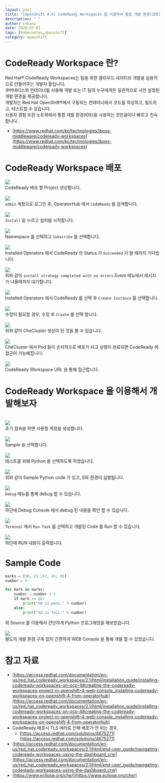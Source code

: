 ```yaml
---
layout: post
title: "[OpenShift 4.4] CodeReady Workspaces 를 이용하여 통합 개발 환경(IDE) 구현"
description: " "
author: chhanz
date: 2020-07-01
tags: [kubernetes,openshift]
category: openshift
---
```

   
# CodeReady Workspace 란?
Red Hat® CodeReady Workspaces는 팀을 위한 클라우드 네이티브 개발을 실용적으로 만들어주는 개발자 툴입니다.   
쿠버네티스와 컨테이너를 사용해 개발 또는 IT 팀의 누구에게든 일관적으로 사전 설정된 개발 환경을 제공합니다.   
개발자는 Red Hat OpenShift®에서 구동되는 컨테이너에서 코드를 작성하고, 빌드하고, 테스트할 수 있습니다.   
사용자 경험 또한 노트북에서 통합 개발 환경(IDE)을 사용하는 것만큼이나 빠르고 친숙합니다.   
* [https://www.redhat.com/ko/technologies/jboss-middleware/codeready-workspaces](https://www.redhat.com/ko/technologies/jboss-middleware/codeready-workspaces)   
   
# CodeReady Workspace 배포   
   
<img src="/assets/images/post/2020-07-01-ocp-codeready/1.png" style="max-width: 95%; height: auto;"><br>CodeReady 배포 할 Project 생성합니다.   
<br><img src="/assets/images/post/2020-07-01-ocp-codeready/2.png" style="max-width: 95%; height: auto;"><br>`admin` 계정으로 로그인 후, OperatorHub 에서 `CodeReady` 를 검색합니다.   
<br><img src="/assets/images/post/2020-07-01-ocp-codeready/3.png" style="max-width: 95%; height: auto;"><br>`Install` 을 누르고 설치를 시작합니다.   
<br><img src="/assets/images/post/2020-07-01-ocp-codeready/4.png" style="max-width: 95%; height: auto;"><br>Namespace 를 선택하고 `Subscribe` 를 선택합니다.   
<br><img src="/assets/images/post/2020-07-01-ocp-codeready/5.png" style="max-width: 95%; height: auto;"><br> Installed Operators 에서 CodeReady 의 Status 가 `Succeeded` 가 될 때까지 기다립니다.   
<br><img src="/assets/images/post/2020-07-01-ocp-codeready/6.png" style="max-width: 95%; height: auto;"><br>위와 같이 `install strategy completed with no errors` Event 메뉴에서 메시지가 나올때까지 대기합니다.   
<br><img src="/assets/images/post/2020-07-01-ocp-codeready/7.png" style="max-width: 95%; height: auto;"><br>Installed Operators 에서 CodeReady 를 선택 후 `Create Instance` 를 선택합니다.  
<br><img src="/assets/images/post/2020-07-01-ocp-codeready/8.png" style="max-width: 95%; height: auto;"><br>수정이 필요할 경우, 수정 후 `Create` 를 선택 합니다.   
<br><img src="/assets/images/post/2020-07-01-ocp-codeready/9.png" style="max-width: 95%; height: auto;"><br>위와 같이 CheCluster 생성이 된 것을 볼 수 있습니다.   
<br><img src="/assets/images/post/2020-07-01-ocp-codeready/10.png" style="max-width: 95%; height: auto;"><br>CheCluster 에서 Pod 들이 순차적으로 배포가 되고 실행이 완료되면 CodeReady 에 접근이 가능해집니다.   
<br><img src="/assets/images/post/2020-07-01-ocp-codeready/11.png" style="max-width: 95%; height: auto;"><br>CodeReady Workspace URL 을 통해 접근합니다.   

# CodeReady Workspace 을 이용해서 개발해보자
<br><img src="/assets/images/post/2020-07-01-ocp-codeready/12.png" style="max-width: 95%; height: auto;"><br>초기 접속을 하면 사용할 계정을 생성합니다.   
<br><img src="/assets/images/post/2020-07-01-ocp-codeready/13.png" style="max-width: 95%; height: auto;"><br>Sample 을 선택합니다.   
<br><img src="/assets/images/post/2020-07-01-ocp-codeready/14.png" style="max-width: 95%; height: auto;"><br>테스트를 위해 Python 을 선택하도록 하겠습니다.   
<br><img src="/assets/images/post/2020-07-01-ocp-codeready/15.png" style="max-width: 95%; height: auto;"><br>위와 같이 Sample Python code 가 있고, IDE 환경이 실행됩니다.   
<br><img src="/assets/images/post/2020-07-01-ocp-codeready/16.png" style="max-width: 95%; height: auto;"><br>`Debug` 메뉴를 통해 debug 할 수 있습니다.   
<br><img src="/assets/images/post/2020-07-01-ocp-codeready/17.png" style="max-width: 95%; height: auto;"><br>하단에 Debug Console 에서 debug 된 내용을 확인 할 수 있습니다.   
<br><img src="/assets/images/post/2020-07-01-ocp-codeready/18.png" style="max-width: 95%; height: auto;"><br>`Terminal` 에서 `Run Task` 를 선택하고 개발된 Code 를 Run 할 수 있습니다.   
<br><img src="/assets/images/post/2020-07-01-ocp-codeready/19.png" style="max-width: 95%; height: auto;"><br>하단에 RUN 내용이 출력됩니다.   

# Sample Code
```python
marks = [90, 25 ,67, 45, 80]
number = 0

for mark in marks:
    number = number + 1
    if mark >= 60:
        print("%d is pass." % number)
    else:
        print("%d is fail." % number)
```
위 Source 를 이용해서 간단하게 Python 프로그래밍을 해보았습니다.   
<br><img src="/assets/images/post/2020-07-01-ocp-codeready/20.png" style="max-width: 95%; height: auto;"><br>별도의 개발 환경 구축 없이 간편하게 WEB Console 을 통해 개발 할 수 있었습니다.   
   
# 참고 자료
* [https://access.redhat.com/documentation/en-us/red_hat_codeready_workspaces/2.1/html/installation_guide/installing-codeready-workspaces-on-ocp-4#creating-the-codeready-workspaces-project-in-openshift-4-web-console_installing-codeready-workspaces-on-openshift-4-from-operatorhub](https://access.redhat.com/documentation/en-us/red_hat_codeready_workspaces/2.1/html/installation_guide/installing-codeready-workspaces-on-ocp-4#creating-the-codeready-workspaces-project-in-openshift-4-web-console_installing-codeready-workspaces-on-openshift-4-from-operatorhub)   
* CodeReady 배포시 TLS 에러로 인해 배포가 안 되는 경우,
    + [https://access.redhat.com/solutions/4675271](https://access.redhat.com/solutions/4675271)   
* [https://access.redhat.com/documentation/en-us/red_hat_codeready_workspaces/2.1/html/end-user_guide/navigating-codeready-workspaces-using-the-dashboard_crw](https://access.redhat.com/documentation/en-us/red_hat_codeready_workspaces/2.1/html/end-user_guide/navigating-codeready-workspaces-using-the-dashboard_crw)   
* [https://www.eclipse.org/che/](https://www.eclipse.org/che/)   
